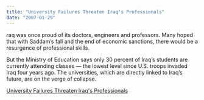 ```yaml
---
title: "University Failures Threaten Iraq's Professionals"
date: "2007-01-29"
---
```


raq was once proud of its doctors, engineers and professors. Many hoped that with Saddam’s fall and the end of economic sanctions, there would be a resurgence of professional skills.

But the Ministry of Education says only 30 percent of Iraq’s students are currently attending classes — the lowest level since U.S. troops invaded Iraq four years ago. The universities, which are directly linked to Iraq’s future, are on the verge of collapse.

  
[University Failures Threaten Iraq's Professionals](https://www.npr.org/templates/story/story.php?storyId=7070116&ft=1&f=1010)
